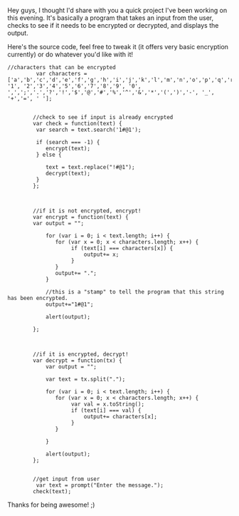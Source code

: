 Hey guys, I thought I'd share with you a quick project I've been working on this evening. It's basically a program that takes an input from the user, checks to see if it needs to be encrypted or decrypted, and displays the output.

Here's the source code, feel free to tweak it (it offers very basic encryption currently) or do whatever you'd like with it!

    //characters that can be encrypted
             var characters = ['a','b','c','d','e','f','g','h','i','j','k','l','m','n','o','p','q','r','s','t','u','v','w','x','y','z', '1', '2','3','4','5','6','7','8','9', '0', ',',';','.','?','!','$','@','#','%','^','&','*','(',')','-', '_', '+','=', ' '];
            
            
            //check to see if input is already encrypted
            var check = function(text) {
             var search = text.search('1#@1');
             
             if (search === -1) {
                encrypt(text);
             } else {
                
                text = text.replace("!#@1");
                decrypt(text);
             }   
            };
            
            
            
            //if it is not encrypted, encrypt!
            var encrypt = function(text) {
            var output = "";
            
                for (var i = 0; i < text.length; i++) {
                   for (var x = 0; x < characters.length; x++) {
                        if (text[i] === characters[x]) {
                            output+= x;
                        }
                   }
                   output+= ".";
                }
                
                //this is a "stamp" to tell the program that this string has been encrypted.
                output+="1#@1";
                
                alert(output);
            
            };
            
            
            
            //if it is encrypted, decrypt!
            var decrypt = function(tx) {
                var output = "";
                
                var text = tx.split(".");
            
                for (var i = 0; i < text.length; i++) {
                   for (var x = 0; x < characters.length; x++) {
                        var val = x.toString();
                        if (text[i] === val) {
                            output+= characters[x];
                        }
                   }
                   
                }

                alert(output);
            };
            
            
            //get input from user
             var text = prompt("Enter the message.");
            check(text);

Thanks for being awesome! ;)